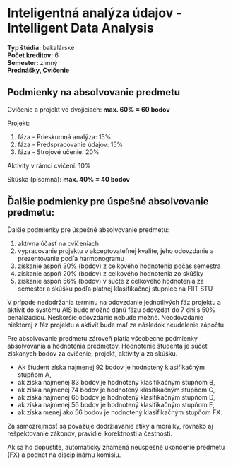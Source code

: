 # Inteligentná analýza údajov - Intelligent Data Analysis
**Typ štúdia:** bakalárske  
**Počet kreditov:** 6  
**Semester:** zimný     
**Prednášky, Cvičenie**     

## Podmienky na absolvovanie predmetu
Cvičenie a projekt vo dvojiciach: **max. 60% = 60 bodov**

Projekt:
1. fáza - Prieskumná analýza: 15%
2. fáza - Predspracovanie údajov: 15%
3. fáza - Strojové učenie: 20%

Aktivity v rámci cvičení: 10%

Skúška (písomná): **max. 40% = 40 bodov**

## Ďalšie podmienky pre úspešné absolvovanie predmetu:
Ďalšie podmienky pre úspešné absolvovanie predmetu:
1. aktívna účasť na cvičeniach
2. vypracovanie projektu v akceptovateľnej kvalite, jeho odovzdanie a prezentovanie podľa harmonogramu
3. získanie aspoň 30% (bodov) z celkového hodnotenia počas semestra
4. získanie aspoň 20% (bodov) z celkového hodnotenia zo skúšky
5. získanie aspoň 56% (bodov) v súčte z celkového hodnotenia za semester a skúšku podľa platnej klasifikačnej stupnice na FIIT STU

V prípade nedodržania termínu na odovzdanie jednotlivých fáz projektu a aktivít do systému AIS bude možné danú fázu odovzdať do 7 dní s 50% penalizáciou. Neskoršie odovzdanie nebude možné. Neodovzdanie niektorej z fáz projektu a aktivít bude mať za následok neudelenie zápočtu.

Pre absolvovanie predmetu zároveň platia všeobecné podmienky absolvovania a hodnotenia predmetov. Hodnotenie študenta je súčet získaných bodov za cvičenie, projekt, aktivity a za skúšku. 

- Ak študent získa najmenej 92 bodov je hodnotený klasifikačným stupňom A, 
- ak získa najmenej 83 bodov je hodnotený klasifikačným stupňom B, 
- ak získa najmenej 74 bodov je hodnotený klasifikačným stupňom C, 
- ak získa najmenej 65 bodov je hodnotený klasifikačným stupňom D, 
- ak získa najmenej 56 bodov je hodnotený klasifikačným stupňom E, 
- ak získa menej ako 56 bodov je hodnotený klasifikačným stupňom FX. 

Za samozrejmosť sa považuje dodržiavanie etiky a morálky, rovnako aj rešpektovanie zákonov, pravidiel korektnosti a čestnosti.

Ak sa ho dopustíte, automaticky znamená neúspešné ukončenie predmetu (FX) a podnet na disciplinárnu komisiu.
